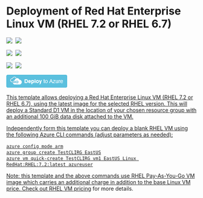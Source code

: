 # Deployment of Red Hat Enterprise Linux VM (RHEL 7.2 or RHEL 6.7)

<IMG SRC="https://azurequickstartsservice.blob.core.windows.net/badges/101-vm-simple-rhel/PublicLastTestDate.svg" />&nbsp;
<IMG SRC="https://azurequickstartsservice.blob.core.windows.net/badges/101-vm-simple-rhel/PublicDeployment.svg" />&nbsp;

<IMG SRC="https://azurequickstartsservice.blob.core.windows.net/badges/101-vm-simple-rhel/FairfaxLastTestDate.svg" />&nbsp;
<IMG SRC="https://azurequickstartsservice.blob.core.windows.net/badges/101-vm-simple-rhel/FairfaxDeployment.svg" />&nbsp;

<IMG SRC="https://azurequickstartsservice.blob.core.windows.net/badges/101-vm-simple-rhel/BestPracticeResult.svg" />&nbsp;
<IMG SRC="https://azurequickstartsservice.blob.core.windows.net/badges/101-vm-simple-rhel/CredScanResult.svg" />&nbsp;

<a href="https://portal.azure.com/#create/Microsoft.Template/uri/https%3A%2F%2Fraw.githubusercontent.com%2Fwfuhs-wrobinso%2Fazure_public_repo%2Fmaster%2F101-vm-simple-rhel%2Fazuredeploy.json" target="_blank">
    <img src="https://raw.githubusercontent.com/Azure/azure-quickstart-templates/master/1-CONTRIBUTION-GUIDE/images/deploytoazure.png"/>
</a>
<a href="http://armviz.io/#/?load=https%3A%2F%2Fraw.githubusercontent.com%2Fwfuhs-wrobinso%2Fazure_public_repo%2Fmaster%2F101-vm-simple-rhel%2Fazuredeploy.json" target="_blank">

This template allows deploying a Red Hat Enterprise Linux VM (RHEL 7.2 or RHEL 6.7), using the latest image for the selected RHEL version. This will deploy a Standard D1 VM in the location of your chosen resource group with an additional 100 GiB data disk attached to the VM.

Independently form this template you can deploy a blank RHEL VM using the following Azure CLI commands (adjust parameters as needed):

```
azure config mode arm
azure group create TestCLIRG EastUS
azure vm quick-create TestCLIRG vm1 EastUS Linux RedHat:RHEL:7.2:latest azureuser
```

Note: this template and the above commands use RHEL Pay-As-You-Go VM image which carries an additional charge in addition to the base Linux VM price. Check out [RHEL VM pricing](https://azure.microsoft.com/en-us/pricing/details/virtual-machines/#red-hat) for more details.  
